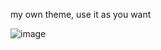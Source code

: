my own theme, use it as you want

![image](https://github.com/user-attachments/assets/ced545ff-1f1b-427f-8bd3-1e7d5dd62c05)
